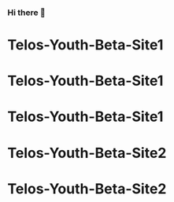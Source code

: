 ### Hi there 👋

<!--
**telosyouthio/telosyouthio** is a ✨ _special_ ✨ repository because its `README.md` (this file) appears on your GitHub profile.

Here are some ideas to get you started:

- 🔭 I’m currently working on ...
- 🌱 I’m currently learning ...
- 👯 I’m looking to collaborate on ...
- 🤔 I’m looking for help with ...
- 💬 Ask me about ...
- 📫 How to reach me: ...
- 😄 Pronouns: ...
- ⚡ Fun fact: ...
-->
# Telos-Youth-Beta-Site1
# Telos-Youth-Beta-Site1
# Telos-Youth-Beta-Site1
# Telos-Youth-Beta-Site2
# Telos-Youth-Beta-Site2
